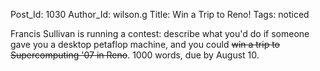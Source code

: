 Post_Id: 1030
Author_Id: wilson.g
Title: Win a Trip to Reno!
Tags: noticed

<p>Francis Sullivan is running a contest: describe what you'd do if someone gave you a desktop petaflop machine, and you could <del href="http://www.computer.org/portal/pages/cise/content/sc07contest.xml">win a trip to Supercomputing '07 in Reno</del>.  1000 words, due by August 10.</p>

